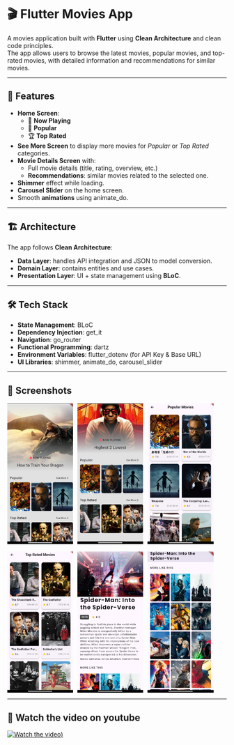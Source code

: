 # 🎬 Flutter Movies App

A movies application built with **Flutter** using **Clean Architecture** and clean code principles.  
The app allows users to browse the latest movies, popular movies, and top-rated movies, with detailed information and recommendations for similar movies.

---

## 🚀 Features

- **Home Screen**:
  - 🎥 **Now Playing**
  - 🌟 **Popular**
  - 🏆 **Top Rated**
- **See More Screen** to display more movies for *Popular* or *Top Rated* categories.
- **Movie Details Screen** with:
  - Full movie details (title, rating, overview, etc.)
  - **Recommendations**: similar movies related to the selected one.
- **Shimmer** effect while loading.
- **Carousel Slider** on the home screen.
- Smooth **animations** using animate_do.

---

## 🏗️ Architecture

The app follows **Clean Architecture**:

- **Data Layer**: handles API integration and JSON to model conversion.
- **Domain Layer**: contains entities and use cases.
- **Presentation Layer**: UI + state management using **BLoC**.

---

## 🛠️ Tech Stack

- **State Management**: BLoC
- **Dependency Injection**: get_it
- **Navigation**: go_router
- **Functional Programming**: dartz
- **Environment Variables**: flutter_dotenv (for API Key & Base URL)
- **UI Libraries**: shimmer, animate_do, carousel_slider

---

## 📸 Screenshots

<div style="display: flex; gap: 10px;">
  <img src="screenshots/home1.jpg" width="30%" />
  <img src="screenshots/home2.jpg" width="30%" />
  <img src="screenshots/popular.jpg" width="30%" />
</div>

<br/>

<div style="display: flex; gap: 10px;">
  <img src="screenshots/top_rated.jpg" width="30%" />
  <img src="screenshots/movie_details1.jpg" width="30%" />
  <img src="screenshots/movie_details2.jpg" width="30%" />
</div>

---

## 🎥 Watch the video on youtube

[![Watch the video](https://i.ytimg.com/vi/6Ig0fjouw0U/oar2.jpg?sqp=-oaymwEoCJUDENAFSFqQAgHyq4qpAxcIARUAAIhC2AEB4gEKCBgQAhgGOAFAAQ==&rs=AOn4CLDOJjbpJTGBObAf_xEMLILImM8G_w))](https://youtu.be/6Ig0fjouw0U?si=WrFhfLxQhMVI-acw )
